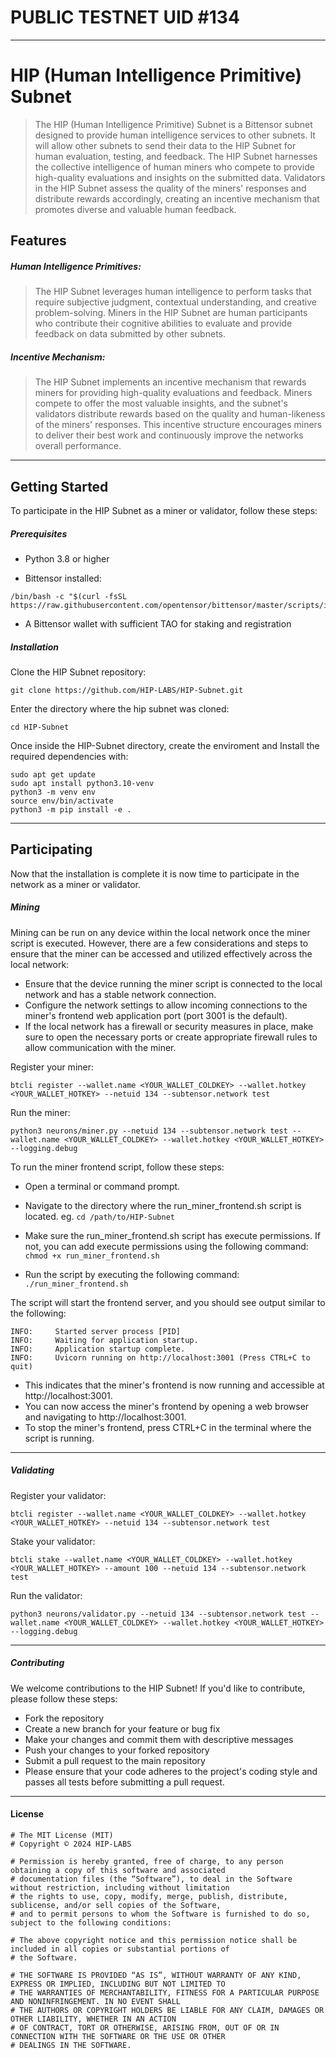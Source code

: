 # PUBLIC TESTNET UID #134

---

# HIP (Human Intelligence Primitive) Subnet

> The HIP (Human Intelligence Primitive) Subnet is a Bittensor subnet designed to provide human intelligence services to other subnets. It will allow other subnets to send their data to the HIP Subnet for human evaluation, testing, and feedback. The HIP Subnet harnesses the collective intelligence of human miners who compete to provide high-quality evaluations and insights on the submitted data. Validators in the HIP Subnet assess the quality of the miners' responses and distribute rewards accordingly, creating an incentive mechanism that promotes diverse and valuable human feedback.


## Features

 ##### Human Intelligence Primitives: 
 > The HIP Subnet leverages human intelligence to perform tasks that require subjective judgment, contextual understanding, and creative problem-solving. Miners in the HIP Subnet are human participants who contribute their cognitive abilities to evaluate and provide feedback on data submitted by other subnets.


 ##### Incentive Mechanism: 
 > The HIP Subnet implements an incentive mechanism that rewards miners for providing high-quality evaluations and feedback. Miners compete to offer the most valuable insights, and the subnet's validators distribute rewards based on the quality and human-likeness of the miners' responses. This incentive structure encourages miners to deliver their best work and continuously improve the networks overall performance.


---


## Getting Started

To participate in the HIP Subnet as a miner or validator, follow these steps:

##### Prerequisites

 - Python 3.8 or higher

 - Bittensor installed:
```
/bin/bash -c "$(curl -fsSL https://raw.githubusercontent.com/opentensor/bittensor/master/scripts/install.sh)"
```
 - A Bittensor wallet with sufficient TAO for staking and registration

##### Installation

Clone the HIP Subnet repository:
```
git clone https://github.com/HIP-LABS/HIP-Subnet.git
```
Enter the directory where the hip subnet was cloned:
```
cd HIP-Subnet
```
Once inside the HIP-Subnet directory, create the enviroment and Install the required dependencies with:
```
sudo apt get update
sudo apt install python3.10-venv
python3 -m venv env 
source env/bin/activate
python3 -m pip install -e .
```

---

## Participating 

Now that the installation is complete it is now time to participate in the network as a miner or validator.

##### Mining

Mining can be run on any device within the local network once the miner script is executed. However, there are a few considerations and steps to ensure that the miner can be accessed and utilized effectively across the local network:
 - Ensure that the device running the miner script is connected to the local network and has a stable network connection.
 - Configure the network settings to allow incoming connections to the miner's frontend web application port (port 3001 is the default).
 - If the local network has a firewall or security measures in place, make sure to open the necessary ports or create appropriate firewall rules to allow communication with the miner.


Register your miner: 
```
btcli register --wallet.name <YOUR_WALLET_COLDKEY> --wallet.hotkey <YOUR_WALLET_HOTKEY> --netuid 134 --subtensor.network test
```
Run the miner: 
```
python3 neurons/miner.py --netuid 134 --subtensor.network test --wallet.name <YOUR_WALLET_COLDKEY> --wallet.hotkey <YOUR_WALLET_HOTKEY> --logging.debug
```
To run the miner frontend script, follow these steps:

 - Open a terminal or command prompt.
 
 - Navigate to the directory where the run_miner_frontend.sh script is located. eg. `cd /path/to/HIP-Subnet`

 - Make sure the run_miner_frontend.sh script has execute permissions. If not, you can add execute permissions using the following command: `chmod +x run_miner_frontend.sh`

 - Run the script by executing the following command: `./run_miner_frontend.sh`

  The script will start the frontend server, and you should see output similar to the following:

```
INFO:     Started server process [PID]
INFO:     Waiting for application startup.
INFO:     Application startup complete.
INFO:     Uvicorn running on http://localhost:3001 (Press CTRL+C to quit)
```
 - This indicates that the miner's frontend is now running and accessible at http://localhost:3001.
 - You can now access the miner's frontend by opening a web browser and navigating to http://localhost:3001.
 - To stop the miner's frontend, press CTRL+C in the terminal where the script is running.

---

##### Validating

Register your validator:
```
btcli register --wallet.name <YOUR_WALLET_COLDKEY> --wallet.hotkey <YOUR_WALLET_HOTKEY> --netuid 134 --subtensor.network test
```
Stake your validator:
```
btcli stake --wallet.name <YOUR_WALLET_COLDKEY> --wallet.hotkey <YOUR_WALLET_HOTKEY> --amount 100 --netuid 134 --subtensor.network test
```
Run the validator:
```
python3 neurons/validator.py --netuid 134 --subtensor.network test --wallet.name <YOUR_WALLET_COLDKEY> --wallet.hotkey <YOUR_WALLET_HOTKEY> --logging.debug
```
---

##### Contributing

We welcome contributions to the HIP Subnet! If you'd like to contribute, please follow these steps:

 - Fork the repository
 - Create a new branch for your feature or bug fix
 - Make your changes and commit them with descriptive messages
 - Push your changes to your forked repository
 - Submit a pull request to the main repository
 - Please ensure that your code adheres to the project's coding style and passes all tests before submitting a pull request.

---

#### License
```
# The MIT License (MIT)
# Copyright © 2024 HIP-LABS 

# Permission is hereby granted, free of charge, to any person obtaining a copy of this software and associated
# documentation files (the “Software”), to deal in the Software without restriction, including without limitation
# the rights to use, copy, modify, merge, publish, distribute, sublicense, and/or sell copies of the Software,
# and to permit persons to whom the Software is furnished to do so, subject to the following conditions:

# The above copyright notice and this permission notice shall be included in all copies or substantial portions of
# the Software.

# THE SOFTWARE IS PROVIDED “AS IS”, WITHOUT WARRANTY OF ANY KIND, EXPRESS OR IMPLIED, INCLUDING BUT NOT LIMITED TO
# THE WARRANTIES OF MERCHANTABILITY, FITNESS FOR A PARTICULAR PURPOSE AND NONINFRINGEMENT. IN NO EVENT SHALL
# THE AUTHORS OR COPYRIGHT HOLDERS BE LIABLE FOR ANY CLAIM, DAMAGES OR OTHER LIABILITY, WHETHER IN AN ACTION
# OF CONTRACT, TORT OR OTHERWISE, ARISING FROM, OUT OF OR IN CONNECTION WITH THE SOFTWARE OR THE USE OR OTHER
# DEALINGS IN THE SOFTWARE.
```
